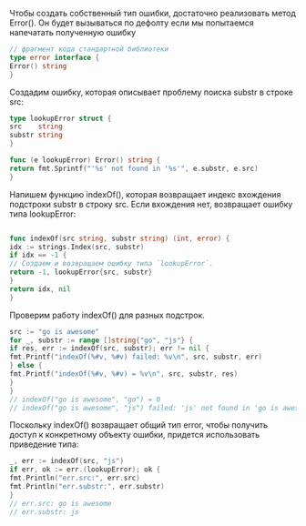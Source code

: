 Чтобы создать собственный тип ошибки, достаточно реализовать метод Error().
Он будет вызываться по дефолту если мы попытаемся напечатать полученную ошибку

```go
// фрагмент кода стандартной библиотеки
type error interface {
Error() string
}
```
Создадим ошибку, которая описывает проблему поиска substr в строке src:
```go
type lookupError struct {
src    string
substr string
}

func (e lookupError) Error() string {
return fmt.Sprintf("'%s' not found in '%s'", e.substr, e.src)
}
```
Напишем функцию indexOf(), которая возвращает индекс вхождения подстроки substr в строку src. Если вхождения нет, возвращает ошибку типа lookupError:
````go

func indexOf(src string, substr string) (int, error) {
idx := strings.Index(src, substr)
if idx == -1 {
// Создаем и возвращаем ошибку типа `lookupError`.
return -1, lookupError{src, substr}
}
return idx, nil
}
````
Проверим работу indexOf() для разных подстрок.
```go
src := "go is awesome"
for _, substr := range []string{"go", "js"} {
if res, err := indexOf(src, substr); err != nil {
fmt.Printf("indexOf(%#v, %#v) failed: %v\n", src, substr, err)
} else {
fmt.Printf("indexOf(%#v, %#v) = %v\n", src, substr, res)
}
}
// indexOf("go is awesome", "go") = 0
// indexOf("go is awesome", "js") failed: 'js' not found in 'go is awesome'

```
Поскольку indexOf() возвращает общий тип error, чтобы получить доступ к конкретному объекту ошибки, придется использовать приведение типа:
```go
_, err := indexOf(src, "js")
if err, ok := err.(lookupError); ok {
fmt.Println("err.src:", err.src)
fmt.Println("err.substr:", err.substr)
}
// err.src: go is awesome
// err.substr: js
```